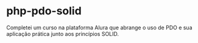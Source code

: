 # php-pdo-solid
Completei um curso na plataforma Alura que abrange o uso de PDO e sua aplicação prática junto aos princípios SOLID.
